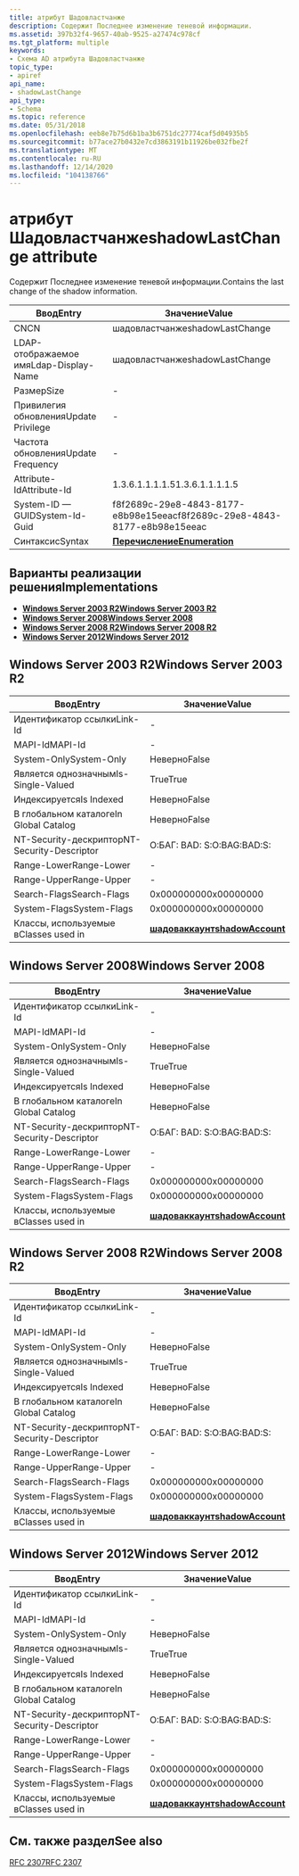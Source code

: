 ```yaml
---
title: атрибут Шадовластчанже
description: Содержит Последнее изменение теневой информации.
ms.assetid: 397b32f4-9657-40ab-9525-a27474c978cf
ms.tgt_platform: multiple
keywords:
- Схема AD атрибута Шадовластчанже
topic_type:
- apiref
api_name:
- shadowLastChange
api_type:
- Schema
ms.topic: reference
ms.date: 05/31/2018
ms.openlocfilehash: eeb8e7b75d6b1ba3b6751dc27774caf5d04935b5
ms.sourcegitcommit: b77ace27b0432e7cd3863191b11926be032fbe2f
ms.translationtype: MT
ms.contentlocale: ru-RU
ms.lasthandoff: 12/14/2020
ms.locfileid: "104138766"
---
```

# <a name="shadowlastchange-attribute"></a><span data-ttu-id="b3cb6-104">атрибут Шадовластчанже</span><span class="sxs-lookup"><span data-stu-id="b3cb6-104">shadowLastChange attribute</span></span>

<span data-ttu-id="b3cb6-105">Содержит Последнее изменение теневой информации.</span><span class="sxs-lookup"><span data-stu-id="b3cb6-105">Contains the last change of the shadow information.</span></span>



| <span data-ttu-id="b3cb6-106">Ввод</span><span class="sxs-lookup"><span data-stu-id="b3cb6-106">Entry</span></span> | <span data-ttu-id="b3cb6-107">Значение</span><span class="sxs-lookup"><span data-stu-id="b3cb6-107">Value</span></span> |
|-------------------|--------------------------------------|
| <span data-ttu-id="b3cb6-108">CN</span><span class="sxs-lookup"><span data-stu-id="b3cb6-108">CN</span></span>                | <span data-ttu-id="b3cb6-109">шадовластчанже</span><span class="sxs-lookup"><span data-stu-id="b3cb6-109">shadowLastChange</span></span>                     |
| <span data-ttu-id="b3cb6-110">LDAP-отображаемое имя</span><span class="sxs-lookup"><span data-stu-id="b3cb6-110">Ldap-Display-Name</span></span> | <span data-ttu-id="b3cb6-111">шадовластчанже</span><span class="sxs-lookup"><span data-stu-id="b3cb6-111">shadowLastChange</span></span>                     |
| <span data-ttu-id="b3cb6-112">Размер</span><span class="sxs-lookup"><span data-stu-id="b3cb6-112">Size</span></span>              | \-                                   |
| <span data-ttu-id="b3cb6-113">Привилегия обновления</span><span class="sxs-lookup"><span data-stu-id="b3cb6-113">Update Privilege</span></span>  | \-                                   |
| <span data-ttu-id="b3cb6-114">Частота обновления</span><span class="sxs-lookup"><span data-stu-id="b3cb6-114">Update Frequency</span></span>  | \-                                   |
| <span data-ttu-id="b3cb6-115">Attribute-Id</span><span class="sxs-lookup"><span data-stu-id="b3cb6-115">Attribute-Id</span></span>      | <span data-ttu-id="b3cb6-116">1.3.6.1.1.1.1.5</span><span class="sxs-lookup"><span data-stu-id="b3cb6-116">1.3.6.1.1.1.1.5</span></span>                      |
| <span data-ttu-id="b3cb6-117">System-ID — GUID</span><span class="sxs-lookup"><span data-stu-id="b3cb6-117">System-Id-Guid</span></span>    | <span data-ttu-id="b3cb6-118">f8f2689c-29e8-4843-8177-e8b98e15eeac</span><span class="sxs-lookup"><span data-stu-id="b3cb6-118">f8f2689c-29e8-4843-8177-e8b98e15eeac</span></span> |
| <span data-ttu-id="b3cb6-119">Синтаксис</span><span class="sxs-lookup"><span data-stu-id="b3cb6-119">Syntax</span></span>            | [<span data-ttu-id="b3cb6-120">**Перечисление**</span><span class="sxs-lookup"><span data-stu-id="b3cb6-120">**Enumeration**</span></span>](s-enumeration.md) |



## <a name="implementations"></a><span data-ttu-id="b3cb6-121">Варианты реализации решения</span><span class="sxs-lookup"><span data-stu-id="b3cb6-121">Implementations</span></span>

-   [<span data-ttu-id="b3cb6-122">**Windows Server 2003 R2**</span><span class="sxs-lookup"><span data-stu-id="b3cb6-122">**Windows Server 2003 R2**</span></span>](#windows-server-2003-r2)
-   [<span data-ttu-id="b3cb6-123">**Windows Server 2008**</span><span class="sxs-lookup"><span data-stu-id="b3cb6-123">**Windows Server 2008**</span></span>](#windows-server-2008)
-   [<span data-ttu-id="b3cb6-124">**Windows Server 2008 R2**</span><span class="sxs-lookup"><span data-stu-id="b3cb6-124">**Windows Server 2008 R2**</span></span>](#windows-server-2008-r2)
-   [<span data-ttu-id="b3cb6-125">**Windows Server 2012**</span><span class="sxs-lookup"><span data-stu-id="b3cb6-125">**Windows Server 2012**</span></span>](#windows-server-2012)

## <a name="windows-server-2003-r2"></a><span data-ttu-id="b3cb6-126">Windows Server 2003 R2</span><span class="sxs-lookup"><span data-stu-id="b3cb6-126">Windows Server 2003 R2</span></span>



| <span data-ttu-id="b3cb6-127">Ввод</span><span class="sxs-lookup"><span data-stu-id="b3cb6-127">Entry</span></span> | <span data-ttu-id="b3cb6-128">Значение</span><span class="sxs-lookup"><span data-stu-id="b3cb6-128">Value</span></span> |
|------------------------|-----------------------------------------------------|
| <span data-ttu-id="b3cb6-129">Идентификатор ссылки</span><span class="sxs-lookup"><span data-stu-id="b3cb6-129">Link-Id</span></span>                | \-                                                  |
| <span data-ttu-id="b3cb6-130">MAPI-Id</span><span class="sxs-lookup"><span data-stu-id="b3cb6-130">MAPI-Id</span></span>                | \-                                                  |
| <span data-ttu-id="b3cb6-131">System-Only</span><span class="sxs-lookup"><span data-stu-id="b3cb6-131">System-Only</span></span>            | <span data-ttu-id="b3cb6-132">Неверно</span><span class="sxs-lookup"><span data-stu-id="b3cb6-132">False</span></span>                                               |
| <span data-ttu-id="b3cb6-133">Является однозначным</span><span class="sxs-lookup"><span data-stu-id="b3cb6-133">Is-Single-Valued</span></span>       | <span data-ttu-id="b3cb6-134">True</span><span class="sxs-lookup"><span data-stu-id="b3cb6-134">True</span></span>                                                |
| <span data-ttu-id="b3cb6-135">Индексируется</span><span class="sxs-lookup"><span data-stu-id="b3cb6-135">Is Indexed</span></span>             | <span data-ttu-id="b3cb6-136">Неверно</span><span class="sxs-lookup"><span data-stu-id="b3cb6-136">False</span></span>                                               |
| <span data-ttu-id="b3cb6-137">В глобальном каталоге</span><span class="sxs-lookup"><span data-stu-id="b3cb6-137">In Global Catalog</span></span>      | <span data-ttu-id="b3cb6-138">Неверно</span><span class="sxs-lookup"><span data-stu-id="b3cb6-138">False</span></span>                                               |
| <span data-ttu-id="b3cb6-139">NT-Security-дескриптор</span><span class="sxs-lookup"><span data-stu-id="b3cb6-139">NT-Security-Descriptor</span></span> | <span data-ttu-id="b3cb6-140">О:БАГ: BAD: S:</span><span class="sxs-lookup"><span data-stu-id="b3cb6-140">O:BAG:BAD:S:</span></span>                                        |
| <span data-ttu-id="b3cb6-141">Range-Lower</span><span class="sxs-lookup"><span data-stu-id="b3cb6-141">Range-Lower</span></span>            | \-                                                  |
| <span data-ttu-id="b3cb6-142">Range-Upper</span><span class="sxs-lookup"><span data-stu-id="b3cb6-142">Range-Upper</span></span>            | \-                                                  |
| <span data-ttu-id="b3cb6-143">Search-Flags</span><span class="sxs-lookup"><span data-stu-id="b3cb6-143">Search-Flags</span></span>           | <span data-ttu-id="b3cb6-144">0x00000000</span><span class="sxs-lookup"><span data-stu-id="b3cb6-144">0x00000000</span></span>                                          |
| <span data-ttu-id="b3cb6-145">System-Flags</span><span class="sxs-lookup"><span data-stu-id="b3cb6-145">System-Flags</span></span>           | <span data-ttu-id="b3cb6-146">0x00000000</span><span class="sxs-lookup"><span data-stu-id="b3cb6-146">0x00000000</span></span>                                          |
| <span data-ttu-id="b3cb6-147">Классы, используемые в</span><span class="sxs-lookup"><span data-stu-id="b3cb6-147">Classes used in</span></span>        | [<span data-ttu-id="b3cb6-148">**шадоваккаунт**</span><span class="sxs-lookup"><span data-stu-id="b3cb6-148">**shadowAccount**</span></span>](c-shadowaccount.md)<br/> |



## <a name="windows-server-2008"></a><span data-ttu-id="b3cb6-149">Windows Server 2008</span><span class="sxs-lookup"><span data-stu-id="b3cb6-149">Windows Server 2008</span></span>



| <span data-ttu-id="b3cb6-150">Ввод</span><span class="sxs-lookup"><span data-stu-id="b3cb6-150">Entry</span></span> | <span data-ttu-id="b3cb6-151">Значение</span><span class="sxs-lookup"><span data-stu-id="b3cb6-151">Value</span></span> |
|------------------------|-----------------------------------------------------|
| <span data-ttu-id="b3cb6-152">Идентификатор ссылки</span><span class="sxs-lookup"><span data-stu-id="b3cb6-152">Link-Id</span></span>                | \-                                                  |
| <span data-ttu-id="b3cb6-153">MAPI-Id</span><span class="sxs-lookup"><span data-stu-id="b3cb6-153">MAPI-Id</span></span>                | \-                                                  |
| <span data-ttu-id="b3cb6-154">System-Only</span><span class="sxs-lookup"><span data-stu-id="b3cb6-154">System-Only</span></span>            | <span data-ttu-id="b3cb6-155">Неверно</span><span class="sxs-lookup"><span data-stu-id="b3cb6-155">False</span></span>                                               |
| <span data-ttu-id="b3cb6-156">Является однозначным</span><span class="sxs-lookup"><span data-stu-id="b3cb6-156">Is-Single-Valued</span></span>       | <span data-ttu-id="b3cb6-157">True</span><span class="sxs-lookup"><span data-stu-id="b3cb6-157">True</span></span>                                                |
| <span data-ttu-id="b3cb6-158">Индексируется</span><span class="sxs-lookup"><span data-stu-id="b3cb6-158">Is Indexed</span></span>             | <span data-ttu-id="b3cb6-159">Неверно</span><span class="sxs-lookup"><span data-stu-id="b3cb6-159">False</span></span>                                               |
| <span data-ttu-id="b3cb6-160">В глобальном каталоге</span><span class="sxs-lookup"><span data-stu-id="b3cb6-160">In Global Catalog</span></span>      | <span data-ttu-id="b3cb6-161">Неверно</span><span class="sxs-lookup"><span data-stu-id="b3cb6-161">False</span></span>                                               |
| <span data-ttu-id="b3cb6-162">NT-Security-дескриптор</span><span class="sxs-lookup"><span data-stu-id="b3cb6-162">NT-Security-Descriptor</span></span> | <span data-ttu-id="b3cb6-163">О:БАГ: BAD: S:</span><span class="sxs-lookup"><span data-stu-id="b3cb6-163">O:BAG:BAD:S:</span></span>                                        |
| <span data-ttu-id="b3cb6-164">Range-Lower</span><span class="sxs-lookup"><span data-stu-id="b3cb6-164">Range-Lower</span></span>            | \-                                                  |
| <span data-ttu-id="b3cb6-165">Range-Upper</span><span class="sxs-lookup"><span data-stu-id="b3cb6-165">Range-Upper</span></span>            | \-                                                  |
| <span data-ttu-id="b3cb6-166">Search-Flags</span><span class="sxs-lookup"><span data-stu-id="b3cb6-166">Search-Flags</span></span>           | <span data-ttu-id="b3cb6-167">0x00000000</span><span class="sxs-lookup"><span data-stu-id="b3cb6-167">0x00000000</span></span>                                          |
| <span data-ttu-id="b3cb6-168">System-Flags</span><span class="sxs-lookup"><span data-stu-id="b3cb6-168">System-Flags</span></span>           | <span data-ttu-id="b3cb6-169">0x00000000</span><span class="sxs-lookup"><span data-stu-id="b3cb6-169">0x00000000</span></span>                                          |
| <span data-ttu-id="b3cb6-170">Классы, используемые в</span><span class="sxs-lookup"><span data-stu-id="b3cb6-170">Classes used in</span></span>        | [<span data-ttu-id="b3cb6-171">**шадоваккаунт**</span><span class="sxs-lookup"><span data-stu-id="b3cb6-171">**shadowAccount**</span></span>](c-shadowaccount.md)<br/> |



## <a name="windows-server-2008-r2"></a><span data-ttu-id="b3cb6-172">Windows Server 2008 R2</span><span class="sxs-lookup"><span data-stu-id="b3cb6-172">Windows Server 2008 R2</span></span>



| <span data-ttu-id="b3cb6-173">Ввод</span><span class="sxs-lookup"><span data-stu-id="b3cb6-173">Entry</span></span> | <span data-ttu-id="b3cb6-174">Значение</span><span class="sxs-lookup"><span data-stu-id="b3cb6-174">Value</span></span> |
|------------------------|-----------------------------------------------------|
| <span data-ttu-id="b3cb6-175">Идентификатор ссылки</span><span class="sxs-lookup"><span data-stu-id="b3cb6-175">Link-Id</span></span>                | \-                                                  |
| <span data-ttu-id="b3cb6-176">MAPI-Id</span><span class="sxs-lookup"><span data-stu-id="b3cb6-176">MAPI-Id</span></span>                | \-                                                  |
| <span data-ttu-id="b3cb6-177">System-Only</span><span class="sxs-lookup"><span data-stu-id="b3cb6-177">System-Only</span></span>            | <span data-ttu-id="b3cb6-178">Неверно</span><span class="sxs-lookup"><span data-stu-id="b3cb6-178">False</span></span>                                               |
| <span data-ttu-id="b3cb6-179">Является однозначным</span><span class="sxs-lookup"><span data-stu-id="b3cb6-179">Is-Single-Valued</span></span>       | <span data-ttu-id="b3cb6-180">True</span><span class="sxs-lookup"><span data-stu-id="b3cb6-180">True</span></span>                                                |
| <span data-ttu-id="b3cb6-181">Индексируется</span><span class="sxs-lookup"><span data-stu-id="b3cb6-181">Is Indexed</span></span>             | <span data-ttu-id="b3cb6-182">Неверно</span><span class="sxs-lookup"><span data-stu-id="b3cb6-182">False</span></span>                                               |
| <span data-ttu-id="b3cb6-183">В глобальном каталоге</span><span class="sxs-lookup"><span data-stu-id="b3cb6-183">In Global Catalog</span></span>      | <span data-ttu-id="b3cb6-184">Неверно</span><span class="sxs-lookup"><span data-stu-id="b3cb6-184">False</span></span>                                               |
| <span data-ttu-id="b3cb6-185">NT-Security-дескриптор</span><span class="sxs-lookup"><span data-stu-id="b3cb6-185">NT-Security-Descriptor</span></span> | <span data-ttu-id="b3cb6-186">О:БАГ: BAD: S:</span><span class="sxs-lookup"><span data-stu-id="b3cb6-186">O:BAG:BAD:S:</span></span>                                        |
| <span data-ttu-id="b3cb6-187">Range-Lower</span><span class="sxs-lookup"><span data-stu-id="b3cb6-187">Range-Lower</span></span>            | \-                                                  |
| <span data-ttu-id="b3cb6-188">Range-Upper</span><span class="sxs-lookup"><span data-stu-id="b3cb6-188">Range-Upper</span></span>            | \-                                                  |
| <span data-ttu-id="b3cb6-189">Search-Flags</span><span class="sxs-lookup"><span data-stu-id="b3cb6-189">Search-Flags</span></span>           | <span data-ttu-id="b3cb6-190">0x00000000</span><span class="sxs-lookup"><span data-stu-id="b3cb6-190">0x00000000</span></span>                                          |
| <span data-ttu-id="b3cb6-191">System-Flags</span><span class="sxs-lookup"><span data-stu-id="b3cb6-191">System-Flags</span></span>           | <span data-ttu-id="b3cb6-192">0x00000000</span><span class="sxs-lookup"><span data-stu-id="b3cb6-192">0x00000000</span></span>                                          |
| <span data-ttu-id="b3cb6-193">Классы, используемые в</span><span class="sxs-lookup"><span data-stu-id="b3cb6-193">Classes used in</span></span>        | [<span data-ttu-id="b3cb6-194">**шадоваккаунт**</span><span class="sxs-lookup"><span data-stu-id="b3cb6-194">**shadowAccount**</span></span>](c-shadowaccount.md)<br/> |



## <a name="windows-server-2012"></a><span data-ttu-id="b3cb6-195">Windows Server 2012</span><span class="sxs-lookup"><span data-stu-id="b3cb6-195">Windows Server 2012</span></span>



| <span data-ttu-id="b3cb6-196">Ввод</span><span class="sxs-lookup"><span data-stu-id="b3cb6-196">Entry</span></span> | <span data-ttu-id="b3cb6-197">Значение</span><span class="sxs-lookup"><span data-stu-id="b3cb6-197">Value</span></span> |
|------------------------|-----------------------------------------------------|
| <span data-ttu-id="b3cb6-198">Идентификатор ссылки</span><span class="sxs-lookup"><span data-stu-id="b3cb6-198">Link-Id</span></span>                | \-                                                  |
| <span data-ttu-id="b3cb6-199">MAPI-Id</span><span class="sxs-lookup"><span data-stu-id="b3cb6-199">MAPI-Id</span></span>                | \-                                                  |
| <span data-ttu-id="b3cb6-200">System-Only</span><span class="sxs-lookup"><span data-stu-id="b3cb6-200">System-Only</span></span>            | <span data-ttu-id="b3cb6-201">Неверно</span><span class="sxs-lookup"><span data-stu-id="b3cb6-201">False</span></span>                                               |
| <span data-ttu-id="b3cb6-202">Является однозначным</span><span class="sxs-lookup"><span data-stu-id="b3cb6-202">Is-Single-Valued</span></span>       | <span data-ttu-id="b3cb6-203">True</span><span class="sxs-lookup"><span data-stu-id="b3cb6-203">True</span></span>                                                |
| <span data-ttu-id="b3cb6-204">Индексируется</span><span class="sxs-lookup"><span data-stu-id="b3cb6-204">Is Indexed</span></span>             | <span data-ttu-id="b3cb6-205">Неверно</span><span class="sxs-lookup"><span data-stu-id="b3cb6-205">False</span></span>                                               |
| <span data-ttu-id="b3cb6-206">В глобальном каталоге</span><span class="sxs-lookup"><span data-stu-id="b3cb6-206">In Global Catalog</span></span>      | <span data-ttu-id="b3cb6-207">Неверно</span><span class="sxs-lookup"><span data-stu-id="b3cb6-207">False</span></span>                                               |
| <span data-ttu-id="b3cb6-208">NT-Security-дескриптор</span><span class="sxs-lookup"><span data-stu-id="b3cb6-208">NT-Security-Descriptor</span></span> | <span data-ttu-id="b3cb6-209">О:БАГ: BAD: S:</span><span class="sxs-lookup"><span data-stu-id="b3cb6-209">O:BAG:BAD:S:</span></span>                                        |
| <span data-ttu-id="b3cb6-210">Range-Lower</span><span class="sxs-lookup"><span data-stu-id="b3cb6-210">Range-Lower</span></span>            | \-                                                  |
| <span data-ttu-id="b3cb6-211">Range-Upper</span><span class="sxs-lookup"><span data-stu-id="b3cb6-211">Range-Upper</span></span>            | \-                                                  |
| <span data-ttu-id="b3cb6-212">Search-Flags</span><span class="sxs-lookup"><span data-stu-id="b3cb6-212">Search-Flags</span></span>           | <span data-ttu-id="b3cb6-213">0x00000000</span><span class="sxs-lookup"><span data-stu-id="b3cb6-213">0x00000000</span></span>                                          |
| <span data-ttu-id="b3cb6-214">System-Flags</span><span class="sxs-lookup"><span data-stu-id="b3cb6-214">System-Flags</span></span>           | <span data-ttu-id="b3cb6-215">0x00000000</span><span class="sxs-lookup"><span data-stu-id="b3cb6-215">0x00000000</span></span>                                          |
| <span data-ttu-id="b3cb6-216">Классы, используемые в</span><span class="sxs-lookup"><span data-stu-id="b3cb6-216">Classes used in</span></span>        | [<span data-ttu-id="b3cb6-217">**шадоваккаунт**</span><span class="sxs-lookup"><span data-stu-id="b3cb6-217">**shadowAccount**</span></span>](c-shadowaccount.md)<br/> |



## <a name="see-also"></a><span data-ttu-id="b3cb6-218">См. также раздел</span><span class="sxs-lookup"><span data-stu-id="b3cb6-218">See also</span></span>

<dl> <dt>

[<span data-ttu-id="b3cb6-219">RFC 2307</span><span class="sxs-lookup"><span data-stu-id="b3cb6-219">RFC 2307</span></span>](https://www.ietf.org/rfc/rfc2307.txt)
</dt> </dl>

 

 






